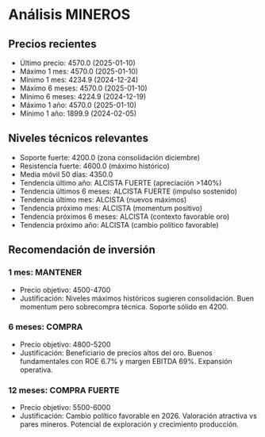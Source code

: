 # Análisis MINEROS

## Precios recientes
- Último precio: 4570.0 (2025-01-10)
- Máximo 1 mes: 4570.0 (2025-01-10)
- Mínimo 1 mes: 4234.9 (2024-12-24)
- Máximo 6 meses: 4570.0 (2025-01-10)
- Mínimo 6 meses: 4224.9 (2024-12-19)
- Máximo 1 año: 4570.0 (2025-01-10)
- Mínimo 1 año: 1899.9 (2024-02-05)

## Niveles técnicos relevantes
- Soporte fuerte: 4200.0 (zona consolidación diciembre)
- Resistencia fuerte: 4600.0 (máximo histórico)
- Media móvil 50 días: 4350.0
- Tendencia último año: ALCISTA FUERTE (apreciación >140%)
- Tendencia últimos 6 meses: ALCISTA FUERTE (impulso sostenido)
- Tendencia último mes: ALCISTA (nuevos máximos)
- Tendencia próximo mes: ALCISTA (momentum positivo)
- Tendencia próximos 6 meses: ALCISTA (contexto favorable oro)
- Tendencia próximo año: ALCISTA (cambio político favorable)

## Recomendación de inversión

### 1 mes: MANTENER
- Precio objetivo: 4500-4700
- Justificación: Niveles máximos históricos sugieren consolidación. Buen momentum pero sobrecompra técnica. Soporte sólido en 4200.

### 6 meses: COMPRA
- Precio objetivo: 4800-5200
- Justificación: Beneficiario de precios altos del oro. Buenos fundamentales con ROE 6.7% y margen EBITDA 69%. Expansión operativa.

### 12 meses: COMPRA FUERTE
- Precio objetivo: 5500-6000
- Justificación: Cambio político favorable en 2026. Valoración atractiva vs pares mineros. Potencial de exploración y crecimiento producción.
